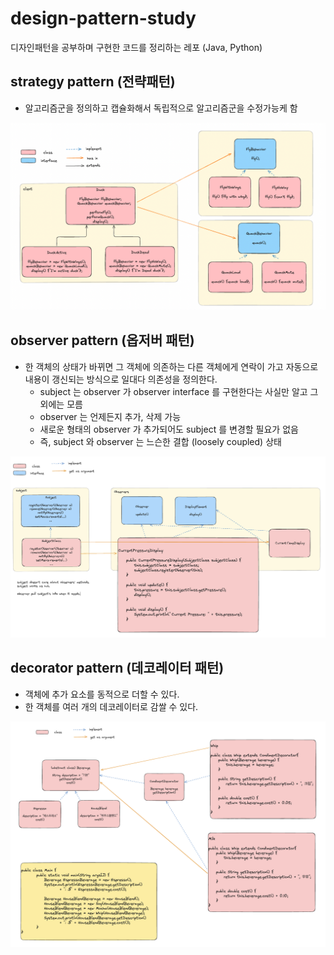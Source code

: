 # design-pattern-study
디자인패턴을 공부하며 구현한 코드를 정리하는 레포 (Java, Python)

## strategy pattern (전략패턴)
- 알고리즘군을 정의하고 캡슐화해서 독립적으로 알고리즘군을 수정가능케 함

![img](./01_strategy_pattern.png)

## observer pattern (옵저버 패턴)
- 한 객체의 상태가 바뀌면 그 객체에 의존하는 다른 객체에게 연락이 가고 자동으로 내용이 갱신되는 방식으로 일대다 의존성을 정의한다.
  - subject 는 observer 가 observer interface 를 구현한다는 사실만 알고 그 외에는 모름
  - observer 는 언제든지 추가, 삭제 가능
  - 새로운 형태의 observer 가 추가되어도 subject 를 변경할 필요가 없음
  - 즉, subject 와 observer 는 느슨한 결합 (loosely coupled) 상태

![img](./02_observer_pattern.png)

## decorator pattern (데코레이터 패턴)
- 객체에 추가 요소를 동적으로 더할 수 있다.
- 한 객체를 여러 개의 데코레이터로 감쌀 수 있다.

![img](./03_decorator_pattern.png)